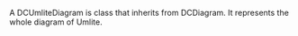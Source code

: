 A DCUmliteDiagram is class that inherits from DCDiagram. It represents the whole diagram of Umlite.
